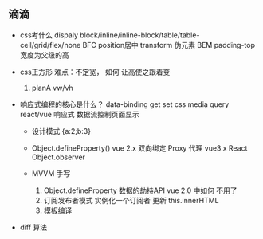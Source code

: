 ## 滴滴
- css考什么
    dispaly block/inline/inline-block/table/table-cell/grid/flex/none
    BFC
    position居中
    transform
    伪元素
    BEM
    padding-top 宽度为父级的高

- css正方形
  难点：不定宽， 如何 让高使之跟着变
  1. planA vw/vh 

- 响应式编程的核心是什么？
    data-binding
    get  set
    css media query
    react/vue 响应式 数据流控制页面显示
    - 设计模式
      {a:2;b:3}
    - Object.defineProperty() vue 2.x 双向绑定
      Proxy 代理 vue3.x React
      Object.observer

    - MVVM 手写
        1. Object.defineProperty
            数据的劫持API  vue 2.0 中如何
            不用了
        2. 订阅发布者模式
            实例化一个订阅者
            更新 this.innerHTML
        3. 模板编译

- diff 算法